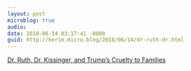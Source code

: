 ```yaml
---
layout: post
microblog: true
audio: 
date: 2018-06-14 03:17:41 -0800
guid: http://kerim.micro.blog/2018/06/14/dr-ruth-dr.html
---
```

[Dr. Ruth, Dr. Kissinger, and Trump’s Cruelty to Families](https://www.newyorker.com/news/daily-comment/dr-ruth-dr-kissinger-and-trumps-cruelty-to-families)
